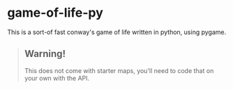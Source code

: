# game-of-life-py
This is a sort-of fast conway's game of life written in python, using pygame.

> ## Warning!
> This does not come with starter maps, you'll need to code that on your own with the API.
